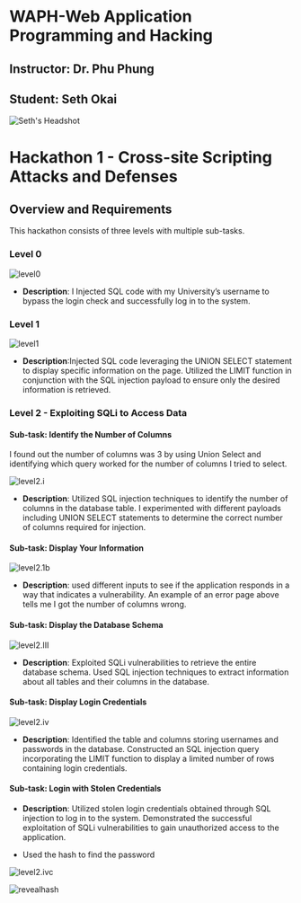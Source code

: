 # WAPH-Web Application Programming and Hacking

## Instructor: Dr. Phu Phung

## Student: Seth Okai

![Seth's Headshot](Images/headshot.jpg)

# Hackathon 1 - Cross-site Scripting Attacks and Defenses

## Overview and Requirements

This hackathon consists of three levels with multiple sub-tasks.

### Level 0

![level0](Images/level0.png)

- **Description**: I  Injected SQL code with my University’s username to bypass the login check and successfully log in to the system.

  
### Level 1

  ![level1](Images/level1.png)
  
- **Description**:Injected SQL code leveraging the UNION SELECT statement to display specific information on the page. Utilized the LIMIT function in conjunction with the SQL injection payload to ensure only the desired information is retrieved.
  


### Level 2 - Exploiting SQLi to Access Data

#### Sub-task: Identify the Number of Columns

I found out the number of columns was 3 by using Union Select and identifying which query worked for the number of columns I tried to select.

![level2.i](Images/2.ia.png)

- **Description**: Utilized SQL injection techniques to identify the number of columns in the database table. I experimented with different payloads including UNION SELECT statements to determine the correct number of columns required for injection.


#### Sub-task: Display Your Information

 ![level2.1b](Images/levl2.1b.png)

- **Description**: used different inputs to see if the application responds in a way that indicates a vulnerability. An example of an error page above tells me I got the number of columns wrong.

#### Sub-task: Display the Database Schema

![level2.III](Images/level2.III.png)

- **Description**: Exploited SQLi vulnerabilities to retrieve the entire database schema. Used SQL injection techniques to extract information about all tables and their columns in the database.



#### Sub-task: Display Login Credentials

![level2.iv](Images/Level2.iv.png)

- **Description**: Identified the table and columns storing usernames and passwords in the database. Constructed an SQL injection query incorporating the LIMIT function to display a limited number of rows containing login credentials.


#### Sub-task: Login with Stolen Credentials

- **Description**: Utilized stolen login credentials obtained through SQL injection to log in to the system. Demonstrated the successful exploitation of SQLi vulnerabilities to gain unauthorized access to the application.
  
- Used the hash to find the password
  
![level2.ivc](Images/level2.ivc.png)

![revealhash](Images/revealhash.png)


